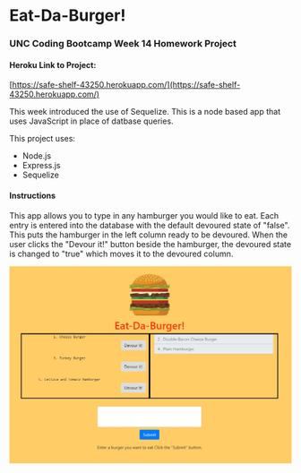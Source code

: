 # Eat-Da-Burger!

### UNC Coding Bootcamp Week 14 Homework Project

#### Heroku Link to Project:
[https://safe-shelf-43250.herokuapp.com/](https://safe-shelf-43250.herokuapp.com/)

This week introduced the use of Sequelize. This is a node based app that uses JavaScript in place of datbase queries.

This project uses:

* Node.js
* Express.js
* Sequelize



#### Instructions

This app allows you to type in any hamburger you would like to eat.  Each entry is entered into the database with the default devoured state of "false".  This puts the hamburger in the left column ready to be devoured. When the user clicks the "Devour it!" button beside the hamburger, the devoured state is changed to "true" which moves it to the devoured column.


![screenshot](/public/assets/images/screenshot.jpg)